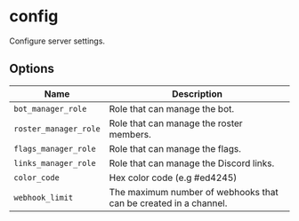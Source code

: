 # config

Configure server settings.

## Options

| Name                  | Description                                                      |
| --------------------- | ---------------------------------------------------------------- |
| `bot_manager_role`    | Role that can manage the bot.                                    |
| `roster_manager_role` | Role that can manage the roster members.                         |
| `flags_manager_role`  | Role that can manage the flags.                                  |
| `links_manager_role`  | Role that can manage the Discord links.                          |
| `color_code`          | Hex color code (e.g #ed4245)                                     |
| `webhook_limit`       | The maximum number of webhooks that can be created in a channel. |
